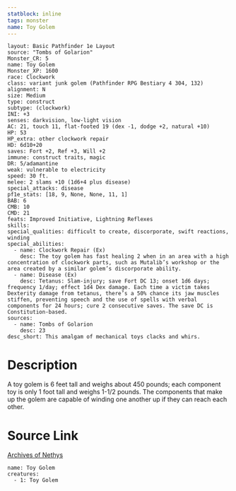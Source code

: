 ```yaml
---
statblock: inline
tags: monster
name: Toy Golem
---
```

```statblock
layout: Basic Pathfinder 1e Layout
source: "Tombs of Golarion"
Monster_CR: 5
name: Toy Golem
Monster_XP: 1600
race: Clockwork
class: variant junk golem (Pathfinder RPG Bestiary 4 304, 132)
alignment: N
size: Medium
type: construct
subtype: (clockwork)
INI: +3
senses: darkvision, low-light vision
AC: 21, touch 11, flat-footed 19 (dex -1, dodge +2, natural +10)
HP: 53
HP_extra: other clockwork repair
HD: 6d10+20
saves: Fort +2, Ref +3, Will +2
immune: construct traits, magic
DR: 5/adamantine
weak: vulnerable to electricity
speed: 30 ft.
melee: 2 slams +10 (1d6+4 plus disease)
special_attacks: disease
pf1e_stats: [18, 9, None, None, 11, 1]
BAB: 6
CMB: 10
CMD: 21
feats: Improved Initiative, Lightning Reflexes
skills: 
special_qualities: difficult to create, discorporate, swift reactions, winding
special_abilities:
  - name: Clockwork Repair (Ex)
    desc: The toy golem has fast healing 2 when in an area with a high concentration of clockwork parts, such as Mutalib’s workshop or the area created by a similar golem’s discorporate ability.
  - name: Disease (Ex)
    desc: Tetanus: Slam-injury; save Fort DC 13; onset 1d6 days; frequency 1/day; effect 1d4 Dex damage. Each time a victim takes Dexterity damage from tetanus, there’s a 50% chance its jaw muscles stiffen, preventing speech and the use of spells with verbal components for 24 hours; cure 2 consecutive saves. The save DC is Constitution-based.
sources:
  - name: Tombs of Golarion
    desc: 23
desc_short: This amalgam of mechanical toys clacks and whirs.
```
# Description
A toy golem is 6 feet tall and weighs about 450 pounds; each component toy is only 1 foot tall and weighs 1-1/2 pounds. The components that make up the golem are capable of winding one another up if they can reach each other.
# Source Link
[Archives of Nethys](https://aonprd.com/MonsterDisplay.aspx?ItemName=Toy%20Golem)
```encounter-table
name: Toy Golem
creatures:
  - 1: Toy Golem
```
